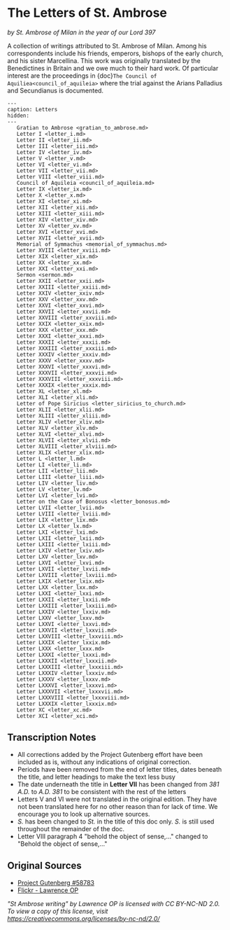 # The Letters of St. Ambrose
*by St. Ambrose of Milan in the year of our Lord 397*

A collection of writings attributed to St. Ambrose of Milan.
Among his correspondents include his friends, emperors, bishops of the early church,
and his sister Marcellina. This work was originally translated by the Benedictines
in Britain and we owe much to their hard work. Of particular
interest are the proceedings in {doc}`The Council of Aquiliea<council_of_aquileia>` where
the trial against the Arians Palladius and Secundianus is documented.

```{toctree}
---
caption: Letters
hidden:
---
   Gratian to Ambrose <gratian_to_ambrose.md>
   Letter I <letter_i.md>
   Letter II <letter_ii.md>
   Letter III <letter_iii.md>
   Letter IV <letter_iv.md>
   Letter V <letter_v.md>
   Letter VI <letter_vi.md>
   Letter VII <letter_vii.md>
   Letter VIII <letter_viii.md>
   Council of Aquileia <council_of_aquileia.md>
   Letter IX <letter_ix.md>
   Letter X <letter_x.md>
   Letter XI <letter_xi.md>
   Letter XII <letter_xii.md>
   Letter XIII <letter_xiii.md>
   Letter XIV <letter_xiv.md>
   Letter XV <letter_xv.md>
   Letter XVI <letter_xvi.md>
   Letter XVII <letter_xvii.md>
   Memorial of Symmachus <memorial_of_symmachus.md>
   Letter XVIII <letter_xviii.md>
   Letter XIX <letter_xix.md>
   Letter XX <letter_xx.md>
   Letter XXI <letter_xxi.md>
   Sermon <sermon.md>
   Letter XXII <letter_xxii.md>
   Letter XXIII <letter_xxiii.md>
   Letter XXIV <letter_xxiv.md>
   Letter XXV <letter_xxv.md>
   Letter XXVI <letter_xxvi.md>
   Letter XXVII <letter_xxvii.md>
   Letter XXVIII <letter_xxviii.md>
   Letter XXIX <letter_xxix.md>
   Letter XXX <letter_xxx.md>
   Letter XXXI <letter_xxxi.md>
   Letter XXXII <letter_xxxii.md>
   Letter XXXIII <letter_xxxiii.md>
   Letter XXXIV <letter_xxxiv.md>
   Letter XXXV <letter_xxxv.md>
   Letter XXXVI <letter_xxxvi.md>
   Letter XXXVII <letter_xxxvii.md>
   Letter XXXVIII <letter_xxxviii.md>
   Letter XXXIX <letter_xxxix.md>
   Letter XL <letter_xl.md>
   Letter XLI <letter_xli.md>
   Letter of Pope Siricius <letter_siricius_to_church.md>
   Letter XLII <letter_xlii.md>
   Letter XLIII <letter_xliii.md>
   Letter XLIV <letter_xliv.md>
   Letter XLV <letter_xlv.md>
   Letter XLVI <letter_xlvi.md>
   Letter XLVII <letter_xlvii.md>
   Letter XLVIII <letter_xlviii.md>
   Letter XLIX <letter_xlix.md>
   Letter L <letter_l.md>
   Letter LI <letter_li.md>
   Letter LII <letter_lii.md>
   Letter LIII <letter_liii.md>
   Letter LIV <letter_liv.md>
   Letter LV <letter_lv.md>
   Letter LVI <letter_lvi.md>
   Letter on the Case of Bonosus <letter_bonosus.md>
   Letter LVII <letter_lvii.md>
   Letter LVIII <letter_lviii.md>
   Letter LIX <letter_lix.md>
   Letter LX <letter_lx.md>
   Letter LXI <letter_lxi.md>
   Letter LXII <letter_lxii.md>
   Letter LXIII <letter_lxiii.md>
   Letter LXIV <letter_lxiv.md>
   Letter LXV <letter_lxv.md>
   Letter LXVI <letter_lxvi.md>
   Letter LXVII <letter_lxvii.md>
   Letter LXVIII <letter_lxviii.md>
   Letter LXIX <letter_lxix.md>
   Letter LXX <letter_lxx.md>
   Letter LXXI <letter_lxxi.md>
   Letter LXXII <letter_lxxii.md>
   Letter LXXIII <letter_lxxiii.md>
   Letter LXXIV <letter_lxxiv.md>
   Letter LXXV <letter_lxxv.md>
   Letter LXXVI <letter_lxxvi.md>
   Letter LXXVII <letter_lxxvii.md>
   Letter LXXVIII <letter_lxxviii.md>
   Letter LXXIX <letter_lxxix.md>
   Letter LXXX <letter_lxxx.md>
   Letter LXXXI <letter_lxxxi.md>
   Letter LXXXII <letter_lxxxii.md>
   Letter LXXXIII <letter_lxxxiii.md>
   Letter LXXXIV <letter_lxxxiv.md>
   Letter LXXXV <letter_lxxxv.md>
   Letter LXXXVI <letter_lxxxvi.md>
   Letter LXXXVII <letter_lxxxvii.md>
   Letter LXXXVIII <letter_lxxxviii.md>
   Letter LXXXIX <letter_lxxxix.md>
   Letter XC <letter_xc.md>
   Letter XCI <letter_xci.md>
```

## Transcription Notes
* All corrections added by the Project Gutenberg effort have been included as is, without any indications 
of original correction.
* Periods have been removed from the end of letter titles, dates beneath the title, and letter headings to make the text less busy
* The date underneath the title in **Letter VII** has been changed from *381 A.D.* to *A.D. 381* to be consistent with the rest of the letters
* Letters V and VI were not translated in the original edition. They have not been translated here for no other reason than
for lack of time. We encourage you to look up alternative sources.
* *S.* has been changed to *St.* in the title of this doc only. *S.* is still used throughout the remainder of the doc.
* Letter VIII paragraph 4 "behold the object of sense,..." changed to "Behold the object of sense,..."

## Original Sources
* [Project Gutenberg #58783](https://www.gutenberg.org/ebooks/58783)
* [Flickr - Lawrence OP](https://www.flickr.com/photos/35409814@N00/6470449735)

*"St Ambrose writing" by Lawrence OP is licensed with CC BY-NC-ND 2.0. To view a copy of this license, visit <https://creativecommons.org/licenses/by-nc-nd/2.0/>*
